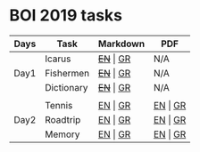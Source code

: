# BOI 2019 tasks


| Days  | Task       | Markdown                                                  | PDF                                                                 |
| :---: | ---------- | :-------------------------------------------------------- | ------------------------------------------------------------------- |
|       | Icarus     | [~~EN~~]() \| [GR](/Day1/icarus-GRC.md)                   | N/A                                                                 |
| Day1  | Fishermen  | [~~EN~~]() \| [GR](/Day1/fishermen-GRC.md)                | N/A                                                                 |
|       | Dictionary | [~~EN~~]() \| [GR](/Day1/dictionary-GRC.md)               | N/A                                                                 |
|       |            |
|       | Tennis     | [EN](/Day2/tennis-EN.md) \| [GR](/Day2/tennis-GRC.md)     | [EN](/Day2/pdf/tennis-EN.pdf) \| [GR](/Day2/pdf/tennis-GRC.pdf)     |
| Day2  | Roadtrip   | [EN](/Day2/roadtrip-EN.md) \| [GR](/Day2/roadtrip-GRC.md) | [EN](/Day2/pdf/roadtrip-EN.pdf) \| [GR](/Day2/pdf/roadtrip-GRC.pdf) |
|       | Memory     | [EN](/Day2/memory-EN.md) \| [GR](/Day2/memory-GRC.md)     | [EN](/Day2/pdf/memory-EN.pdf) \| [GR](/Day2/pdf/memory-GRC.pdf)     |
